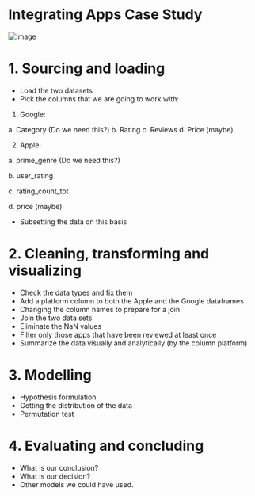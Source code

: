 # Integrating Apps Case Study

![image](https://user-images.githubusercontent.com/86930309/222280033-f03e2a62-1024-4319-a972-ac927201e676.png)

# 1. Sourcing and loading

- Load the two datasets
- Pick the columns that we are going to work with:

1. Google: 

a. Category (Do we need this?)
b. Rating
c. Reviews
d. Price (maybe)

2. Apple:

a. prime_genre (Do we need this?)

b. user_rating

c. rating_count_tot

d. price (maybe)

- Subsetting the data on this basis

# 2. Cleaning, transforming and visualizing

- Check the data types and fix them
- Add a platform column to both the Apple and the Google dataframes
- Changing the column names to prepare for a join
- Join the two data sets
- Eliminate the NaN values
- Filter only those apps that have been reviewed at least once
- Summarize the data visually and analytically (by the column platform)

# 3. Modelling

- Hypothesis formulation
- Getting the distribution of the data
- Permutation test

# 4. Evaluating and concluding

- What is our conclusion?
- What is our decision?
- Other models we could have used.
